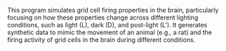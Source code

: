 This program simulates grid cell firing properties in the brain, particularly focusing on how these properties change across different lighting conditions, such as light (L), dark (D), and post-light (L'). It generates synthetic data to mimic the movement of an animal (e.g., a rat) and the firing activity of grid cells in the brain during different conditions.
